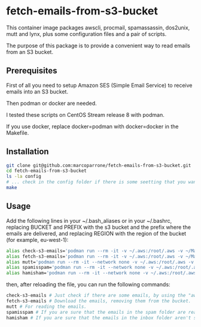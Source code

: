 # fetch-emails-from-s3-bucket

This container image packages awscli, procmail, spamassassin, dos2unix, mutt and lynx, plus some configuration files and a pair of scripts.

The purpose of this package is to provide a convenient way to read emails from an S3 bucket.

## Prerequisites

First of all you need to setup Amazon SES (Simple Email Service) to receive emails into an S3 bucket.

Then podman or docker are needed.

I tested these scripts on CentOS Stream release 8 with podman.

If you use docker, replace docker=podman with docker=docker in the Makefile.

## Installation

```sh
git clone git@github.com:marcoparrone/fetch-emails-from-s3-bucket.git
cd fetch-emails-from-s3-bucket
ls -la config
# ... check in the config folder if there is some seetting that you want to customize ...
make
```

## Usage

Add the following lines in your ~/.bash_aliases or in your ~/.bashrc, replacing BUCKET and PREFIX with the s3 bucket and the prefix where the emails are delivered, and replacing REGION with the region of the bucket (for example, eu-west-1):

```sh
alias check-s3-emails='podman run --rm -it -v ~/.aws:/root/.aws -v ~/Mail:/root/Mail -w /root marcoparrone/fetch-emails-from-s3-bucket check-s3-emails.sh --region=REGION s3://BUCKET/PREFIX/'
alias fetch-s3-emails='podman run --rm -it -v ~/.aws:/root/.aws -v ~/Mail:/root/Mail -v ~/.spamassassin:/root/.spamassassin -w /root marcoparrone/fetch-emails-from-s3-bucket fetch-s3-emails.sh --region=REGION s3://BUCKET/PREFIX/'
alias mutt='podman run --rm -it --network none -v ~/.aws:/root/.aws -v ~/Mail:/root/Mail -w /root marcoparrone/fetch-emails-from-s3-bucket mutt'
alias spamisspam='podman run --rm -it --network none -v ~/.aws:/root/.aws -v ~/Mail:/root/Mail -v ~/.spamassassin:/root/.spamassassin -w /root marcoparrone/fetch-emails-from-s3-bucket sa-learn --spam /root/Mail/spam/'
alias hamisham='podman run --rm -it --network none -v ~/.aws:/root/.aws -v ~/Mail:/root/Mail -v ~/.spamassassin:/root/.spamassassin -w /root marcoparrone/fetch-emails-from-s3-bucket sa-learn --ham /root/Mail/inbox/'
```

then, after reloading the file, you can run the following commands:

```sh
check-s3-emails # Just check if there are some emails, by using the "aws s3 ls" command.
fetch-s3-emails # Download the emails, removing them from the bucket.
mutt # For reading the emails.
spamisspam # If you are sure that the emails in the spam folder are really spam, you can train spamassassin the recognize them as spam.
hamisham # If you are sure that the emails in the inbox folder aren't spam, you can train spamassassin the recognize them as ham (not spam).
```
